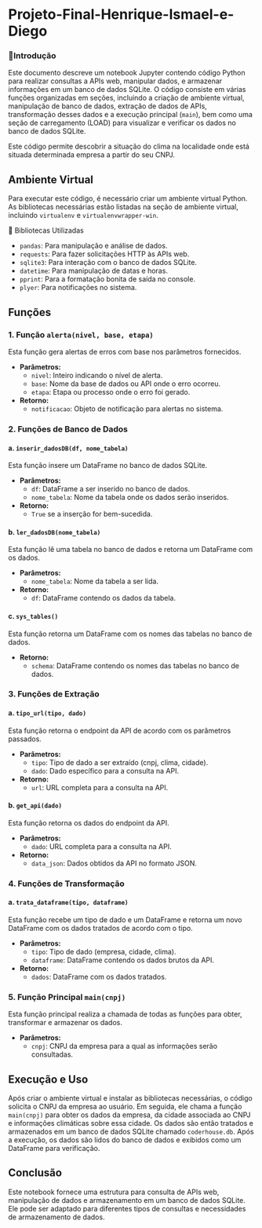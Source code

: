 # Projeto-Final-Henrique-Ismael-e-Diego

### 📝Introdução
Este documento descreve um notebook Jupyter contendo código Python para realizar consultas a APIs web, manipular dados, e armazenar informações em um banco de dados SQLite. O código consiste em várias funções organizadas em seções, incluindo a criação de ambiente virtual, manipulação de banco de dados, extração de dados de APIs, transformação desses dados e a execução principal (`main`), bem como uma seção de carregamento (LOAD) para visualizar e verificar os dados no banco de dados SQLite.

Este código permite descobrir a situação do clima na localidade onde está situada determinada empresa a partir do seu CNPJ. 

## Ambiente Virtual
Para executar este código, é necessário criar um ambiente virtual Python. As bibliotecas necessárias estão listadas na seção de ambiente virtual, incluindo `virtualenv` e `virtualenvwrapper-win`.

📖 Bibliotecas Utilizadas
- `pandas`: Para manipulação e análise de dados.
- `requests`: Para fazer solicitações HTTP às APIs web.
- `sqlite3`: Para interação com o banco de dados SQLite.
- `datetime`: Para manipulação de datas e horas.
- `pprint`: Para a formatação bonita de saída no console.
- `plyer`: Para notificações no sistema.

## Funções

### 1. Função `alerta(nivel, base, etapa)`
Esta função gera alertas de erros com base nos parâmetros fornecidos.
- **Parâmetros:**
  - `nivel`: Inteiro indicando o nível de alerta.
  - `base`: Nome da base de dados ou API onde o erro ocorreu.
  - `etapa`: Etapa ou processo onde o erro foi gerado.
- **Retorno:**
  - `notificacao`: Objeto de notificação para alertas no sistema.

### 2. Funções de Banco de Dados
#### a. `inserir_dadosDB(df, nome_tabela)`
Esta função insere um DataFrame no banco de dados SQLite.
- **Parâmetros:**
  - `df`: DataFrame a ser inserido no banco de dados.
  - `nome_tabela`: Nome da tabela onde os dados serão inseridos.
- **Retorno:**
  - `True` se a inserção for bem-sucedida.

#### b. `ler_dadosDB(nome_tabela)`
Esta função lê uma tabela no banco de dados e retorna um DataFrame com os dados.
- **Parâmetros:**
  - `nome_tabela`: Nome da tabela a ser lida.
- **Retorno:**
  - `df`: DataFrame contendo os dados da tabela.

#### c. `sys_tables()`
Esta função retorna um DataFrame com os nomes das tabelas no banco de dados.
- **Retorno:**
  - `schema`: DataFrame contendo os nomes das tabelas no banco de dados.

### 3. Funções de Extração
#### a. `tipo_url(tipo, dado)`
Esta função retorna o endpoint da API de acordo com os parâmetros passados.
- **Parâmetros:**
  - `tipo`: Tipo de dado a ser extraído (cnpj, clima, cidade).
  - `dado`: Dado específico para a consulta na API.
- **Retorno:**
  - `url`: URL completa para a consulta na API.

#### b. `get_api(dado)`
Esta função retorna os dados do endpoint da API.
- **Parâmetros:**
  - `dado`: URL completa para a consulta na API.
- **Retorno:**
  - `data_json`: Dados obtidos da API no formato JSON.

### 4. Funções de Transformação
#### a. `trata_dataframe(tipo, dataframe)`
Esta função recebe um tipo de dado e um DataFrame e retorna um novo DataFrame com os dados tratados de acordo com o tipo.
- **Parâmetros:**
  - `tipo`: Tipo de dado (empresa, cidade, clima).
  - `dataframe`: DataFrame contendo os dados brutos da API.
- **Retorno:**
  - `dados`: DataFrame com os dados tratados.

### 5. Função Principal `main(cnpj)`
Esta função principal realiza a chamada de todas as funções para obter, transformar e armazenar os dados.
- **Parâmetros:**
  - `cnpj`: CNPJ da empresa para a qual as informações serão consultadas.

## Execução e Uso
Após criar o ambiente virtual e instalar as bibliotecas necessárias, o código solicita o CNPJ da empresa ao usuário. Em seguida, ele chama a função `main(cnpj)` para obter os dados da empresa, da cidade associada ao CNPJ e informações climáticas sobre essa cidade. Os dados são então tratados e armazenados em um banco de dados SQLite chamado `coderhouse.db`. Após a execução, os dados são lidos do banco de dados e exibidos como um DataFrame para verificação.

## Conclusão
Este notebook fornece uma estrutura para consulta de APIs web, manipulação de dados e armazenamento em um banco de dados SQLite. Ele pode ser adaptado para diferentes tipos de consultas e necessidades de armazenamento de dados.

